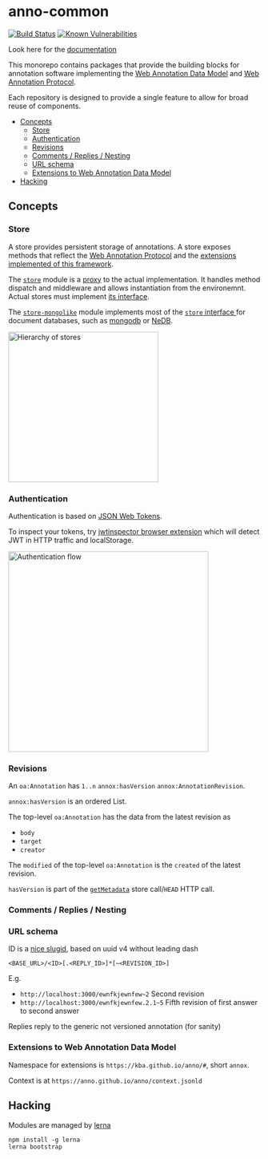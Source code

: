 # anno-common

[![Build Status](https://travis-ci.org/kba/anno-common.svg?branch=master)](https://travis-ci.org/kba/anno-common)
[![Known Vulnerabilities](https://snyk.io/test/github/kba/anno-common/badge.svg?targetFile=anno-server%2Fpackage.json)](https://snyk.io/test/github/kba/anno-common?targetFile=anno-server%2Fpackage.json)


Look here for the [documentation](https://kba.github.io/anno-common)

This monorepo contains packages that provide the building blocks for annotation
software implementing the [Web Annotation Data
Model](http://www.w3.org/TR/annotation-model/) and [Web Annotation
Protocol](http://www.w3.org/TR/annotation-protocol/).

Each repository is designed to provide a single feature to allow for broad
reuse of components.

<!-- BEGIN-MARKDOWN-TOC -->
* [Concepts](#concepts)
	* [Store](#store)
	* [Authentication](#authentication)
	* [Revisions](#revisions)
	* [Comments / Replies / Nesting](#comments--replies--nesting)
	* [URL schema](#url-schema)
	* [Extensions to Web Annotation Data Model](#extensions-to-web-annotation-data-model)
* [Hacking](#hacking)

<!-- END-MARKDOWN-TOC -->

## Concepts

### Store

A store provides persistent storage of annotations. A store exposes methods
that reflect the [Web Annotation
Protocol](http://www.w3.org/TR/annotation-protocol/) and the [extensions
implemented of this framework](#extensions-to-web-annotation-data-model).

The [`store`](./anno-store) module is a
[proxy](https://en.wikipedia.org/wiki/Proxy_pattern) to the actual
implementation. It handles method dispatch and middleware and allows
instantiation from the environemnt. Actual stores must implement [its
interface](./store/README.md#interface).

The [`store-mongolike`](./anno-store-mongolike) module implements most of the
[`store` interface ](./anno-store/README.md#interface) for document databases,
such as [mongodb](https://mongodb.com) or
[NeDB](https://github.com/louischatriot/nedb).

<img src="./doc/assets/img/store-hierarchy.png" height="300" title="Hierarchy of stores"/>



### Authentication

Authentication is based on [JSON Web Tokens](https://jwt.io/).

To inspect your tokens, try [jwtinspector browser
extension](https://www.jwtinspector.io/#) which will detect JWT in HTTP traffic
and localStorage.

<img src="./doc/assets/img/authentication.png" height="400" title="Authentication flow"/>

### Revisions

An `oa:Annotation` has `1..n` `annox:hasVersion` `annox:AnnotationRevision`.

`annox:hasVersion` is an ordered List.

The top-level `oa:Annotation` has the data from the latest revision as

* `body`
* `target`
* `creator`

The `modified` of the top-level `oa:Annotation` is the `created` of the latest
revision.

`hasVersion` is part of the
[`getMetadata`](https://github.com/kba/anno/tree/master/anno-store/#getmetadata)
store call/`HEAD` HTTP call.

### Comments / Replies / Nesting

### URL schema

ID is a [nice slugid](https://www.npmjs.com/package/slugid), based on uuid v4
without leading dash

```
<BASE_URL>/<ID>[.<REPLY_ID>]*[~<REVISION_ID>]
```

E.g.

* `http://localhost:3000/ewnfkjewnfew~2` Second revision
* `http://localhost:3000/ewnfkjewnfew.2.1~5` Fifth revision of first answer to second answer

Replies reply to the generic not versioned annotation (for sanity)

### Extensions to Web Annotation Data Model

Namespace for extensions is `https://kba.github.io/anno/#`, short `annox`.

Context is at `https://anno.github.io/anno/context.jsonld`

## Hacking

Modules are managed by [lerna](https://github.com/lerna/lerna)

```
npm install -g lerna
lerna bootstrap
```

